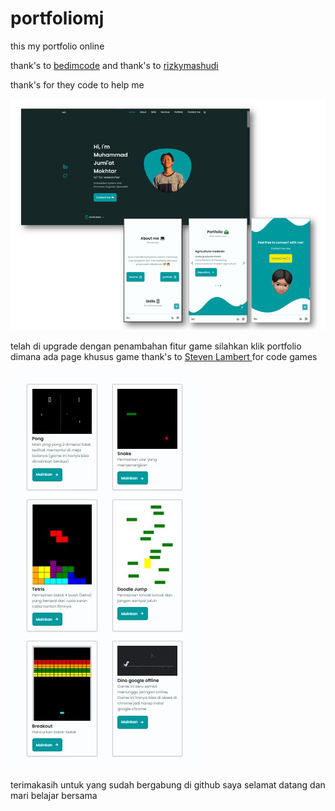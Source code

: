 # portfoliomj
this my portfolio online

thank's to <a href="https://github.com/bedimcode/responsive-portfolio-website-Alexa">bedimcode</a> 
and thank's to <a href="https://github.com/rizkymashudi/rmwashere">rizkymashudi </a>

thank's for they code to help me 

![Design](design.png)

telah di upgrade dengan penambahan fitur game silahkan klik portfolio dimana ada page khusus game 
thank's to <a href="https://gist.github.com/straker">Steven Lambert </a> for code games

![Game](game.jpg)

terimakasih untuk yang sudah bergabung di github saya 
selamat datang dan
mari belajar bersama 

